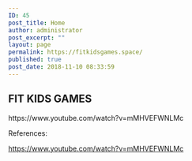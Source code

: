 ```yaml
---
ID: 45
post_title: Home
author: administrator
post_excerpt: ""
layout: page
permalink: https://fitkidsgames.space/
published: true
post_date: 2018-11-10 08:33:59
---
```

<h2>FIT KIDS GAMES</h2>
https://www.youtube.com/watch?v=mMHVEFWNLMc

References:

<a href="https://www.youtube.com/watch?v=mMHVEFWNLMc">https://www.youtube.com/watch?v=mMHVEFWNLMc</a>